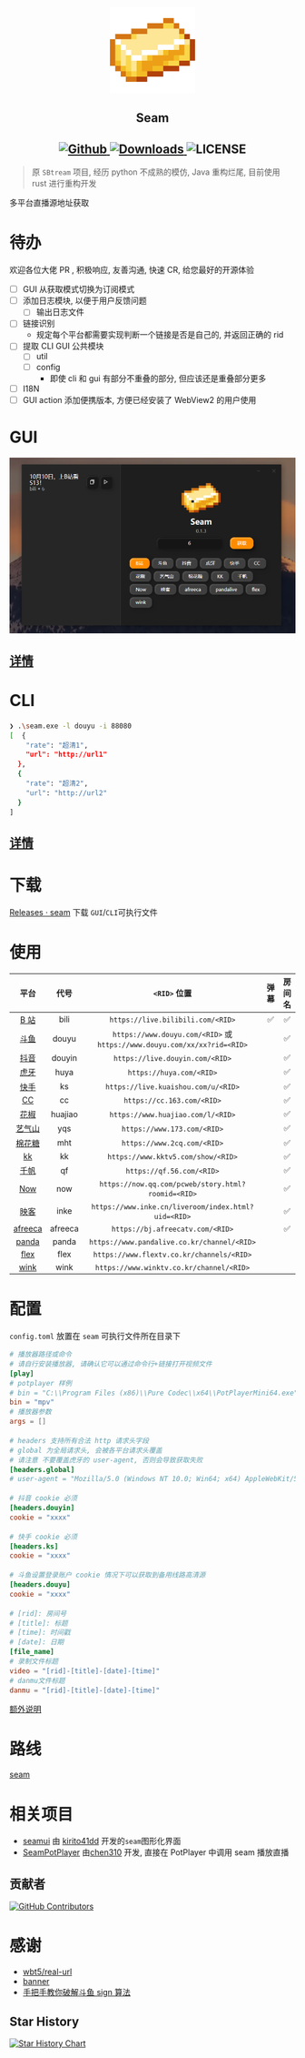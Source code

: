 <p align="center">
    <img src="./assets/icon.png" style="width: 150px;" alt="Seam" />
</p>

<h2 align="center">
  Seam
</h2>

<h2 align="center">
  <a href="https://github.com/Borber/seam">
    <img src="https://img.shields.io/badge/github-Borber/seam-8da0cb.svg?style=for-the-badge&logo=github" alt="Github"/>
  </a>
  <a href="https://github.com/Borber/seam/releases/latest">
    <img src="https://img.shields.io/github/downloads/Borber/seam/total.svg?style=for-the-badge&color=82E0AA&logo=github" alt="Downloads"/>
  </a>
  <img src="https://img.shields.io/github/license/borber/seam?color=%2398cbed&logo=rust&style=for-the-badge" alt="LICENSE"/>
</h2>

> 原 `SBtream` 项目, 经历 python 不成熟的模仿, Java 重构烂尾, 目前使用 rust 进行重构开发

多平台直播源地址获取

# 待办

欢迎各位大佬 PR , 积极响应, 友善沟通, 快速 CR, 给您最好的开源体验

-   [ ] GUI 从获取模式切换为订阅模式
-   [ ] 添加日志模块, 以便于用户反馈问题
    -   [ ] 输出日志文件
-   [ ] 链接识别
    -   规定每个平台都需要实现判断一个链接是否是自己的, 并返回正确的 rid
-   [ ] 提取 CLI GUI 公共模块
    -   [ ] util
    -   [ ] config
        -   即使 cli 和 gui 有部分不重叠的部分, 但应该还是重叠部分更多
-   [ ] I18N
-   [ ] GUI action 添加便携版本, 方便已经安装了 WebView2 的用户使用

# GUI

![GUI](assets/gui.png)

## [详情](crates/gui/README.md)

# CLI

```bash
❯ .\seam.exe -l douyu -i 88080
[  {
    "rate": "超清1",
    "url": "http://url1"
  },
  {
    "rate": "超清2",
    "url": "http://url2"
  }
]
```

## [详情](crates/cli/README.md)

# 下载

[Releases · seam](https://github.com/Borber/seam/releases) 下载 `GUI`/`CLI`可执行文件

# 使用

|               **平台**                | **代号** |                             **`<RID>` 位置**                             | **弹幕** | **房间名** |
| :-----------------------------------: | :------: | :----------------------------------------------------------------------: | :------: | :--------: |
|  [B 站](https://live.bilibili.com/)   |   bili   |                    `https://live.bilibili.com/<RID>`                     |    ✅    |     ✅     |
|    [斗鱼](https://www.douyu.com/)     |  douyu   | `https://www.douyu.com/<RID>` 或 `https://www.douyu.com/xx/xx?rid=<RID>` |          |     ✅     |
|   [抖音](https://live.douyin.com/)    |  douyin  |                     `https://live.douyin.com/<RID>`                      |          |     ✅     |
|       [虎牙](https://huya.com/)       |   huya   |                         `https://huya.com/<RID>`                         |          |     ✅     |
|  [快手](https://live.kuaishou.com/)   |    ks    |                   `https://live.kuaishou.com/u/<RID>`                    |          |     ✅     |
|       [CC](https://cc.163.com/)       |    cc    |                        `https://cc.163.com/<RID>`                        |          |     ✅     |
|   [花椒](https://www.huajiao.com/)    | huajiao  |                    `https://www.huajiao.com/l/<RID>`                     |          |     ✅     |
|    [艺气山](https://www.173.com/)     |   yqs    |                       `https://www.173.com/<RID>`                        |          |     ✅     |
|    [棉花糖](https://www.2cq.com/)     |   mht    |                       `https://www.2cq.com/<RID>`                        |          |     ✅     |
|     [kk](https://www.kktv5.com/)      |    kk    |                    `https://www.kktv5.com/show/<RID>`                    |          |     ✅     |
|      [千帆](https://qf.56.com/)       |    qf    |                        `https://qf.56.com/<RID>`                         |          |     ✅     |
|      [Now](https://now.qq.com/)       |   now    |            `https://now.qq.com/pcweb/story.html?roomid=<RID>`            |          |     ✅     |
|     [映客](https://www.inke.cn/)      |   inke   |           `https://www.inke.cn/liveroom/index.html?uid=<RID>`            |          |     ✅     |
|   [afreeca](https://afreecatv.com/)   | afreeca  |                     `https://bj.afreecatv.com/<RID>`                     |          |     ✅     |
| [panda](https://www.pandalive.co.kr/) |  panda   |               `https://www.pandalive.co.kr/channel/<RID>`                |          |            |
|   [flex](https://www.flextv.co.kr/)   |   flex   |                `https://www.flextv.co.kr/channels/<RID>`                 |          |            |
|   [wink](https://www.winktv.co.kr/)   |   wink   |                 `https://www.winktv.co.kr/channel/<RID>`                 |          |            |

# 配置

`config.toml` 放置在 `seam` 可执行文件所在目录下

```toml
# 播放器路径或命令
# 请自行安装播放器, 请确认它可以通过命令行+链接打开视频文件
[play]
# potplayer 样例
# bin = "C:\\Program Files (x86)\\Pure Codec\\x64\\PotPlayerMini64.exe"
bin = "mpv"
# 播放器参数
args = []

# headers 支持所有合法 http 请求头字段
# global 为全局请求头, 会被各平台请求头覆盖
# 请注意 不要覆盖虎牙的 user-agent, 否则会导致获取失败
[headers.global]
# user-agent = "Mozilla/5.0 (Windows NT 10.0; Win64; x64) AppleWebKit/537.36 (KHTML, like Gecko) Chrome/115.0.0.0 Safari/537.36 Edg/115.0.1901.200"

# 抖音 cookie 必须
[headers.douyin]
cookie = "xxxx"

# 快手 cookie 必须
[headers.ks]
cookie = "xxxx"

# 斗鱼设置登录账户 cookie 情况下可以获取到备用线路高清源
[headers.douyu]
cookie = "xxxx"

# [rid]: 房间号
# [title]: 标题
# [time]: 时间戳
# [date]: 日期
[file_name]
# 录制文件标题
video = "[rid]-[title]-[date]-[time]"
# danmu文件标题
danmu = "[rid]-[title]-[date]-[time]"


```

[额外说明](./doc/配置说明.md)

# 路线

[seam](https://github.com/users/Borber/projects/4/views/1)

# 相关项目

-   [seamui](https://github.com/kirito41dd/seamui) 由 [kirito41dd](https://github.com/kirito41dd) 开发的`seam`图形化界面
-   [SeamPotPlayer](https://github.com/chen310/SeamPotPlayer/) 由[chen310](https://github.com/chen310) 开发, 直接在 PotPlayer 中调用 seam 播放直播

## 贡献者

[![GitHub Contributors](https://contrib.rocks/image?repo=Borber/seam)](https://github.com/Borber/seam/graphs/contributors)

# 感谢

-   [wbt5/real-url](https://github.com/wbt5/real-url/)
-   [banner](https://textkool.com/en/ascii-art-generator?hl=default&vl=default&font=Chunky&text=SEAM)
-   [手把手教你破解斗鱼 sign 算法](https://zhuanlan.zhihu.com/p/107330805)

## Star History

<a href="https://github.com/Borber/seam/stargazers">
  <picture>
    <source media="(prefers-color-scheme: dark)" srcset="https://api.star-history.com/svg?repos=Borber/seam&type=Date&theme=dark" />
    <source media="(prefers-color-scheme: light)" srcset="https://api.star-history.com/svg?repos=Borber/seam&type=Date" />
    <img alt="Star History Chart" src="https://api.star-history.com/svg?repos=Borber/seam&type=Date" />
  </picture>
</a>

